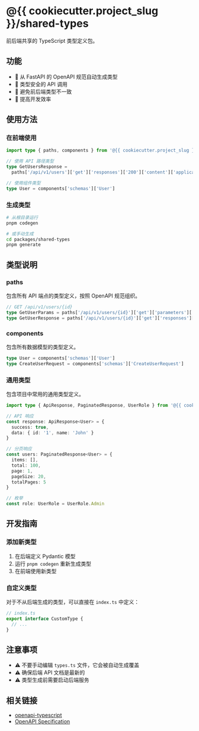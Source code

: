 # @{{ cookiecutter.project_slug }}/shared-types

前后端共享的 TypeScript 类型定义包。

## 功能

- 🔄 从 FastAPI 的 OpenAPI 规范自动生成类型
- 📝 类型安全的 API 调用
- 🎯 避免前后端类型不一致
- 🚀 提高开发效率

## 使用方法

### 在前端使用

```typescript
import type { paths, components } from '@{{ cookiecutter.project_slug }}/shared-types'

// 使用 API 路径类型
type GetUsersResponse =
  paths['/api/v1/users']['get']['responses']['200']['content']['application/json']

// 使用组件类型
type User = components['schemas']['User']
```

### 生成类型

```bash
# 从根目录运行
pnpm codegen

# 或手动生成
cd packages/shared-types
pnpm generate
```

## 类型说明

### paths

包含所有 API 端点的类型定义，按照 OpenAPI 规范组织。

```typescript
// GET /api/v1/users/{id}
type GetUserParams = paths['/api/v1/users/{id}']['get']['parameters']['path']
type GetUserResponse = paths['/api/v1/users/{id}']['get']['responses']['200']['content']['application/json']
```

### components

包含所有数据模型的类型定义。

```typescript
type User = components['schemas']['User']
type CreateUserRequest = components['schemas']['CreateUserRequest']
```

### 通用类型

包含项目中常用的通用类型定义。

```typescript
import type { ApiResponse, PaginatedResponse, UserRole } from '@{{ cookiecutter.project_slug }}/shared-types'

// API 响应
const response: ApiResponse<User> = {
  success: true,
  data: { id: '1', name: 'John' }
}

// 分页响应
const users: PaginatedResponse<User> = {
  items: [],
  total: 100,
  page: 1,
  pageSize: 20,
  totalPages: 5
}

// 枚举
const role: UserRole = UserRole.Admin
```

## 开发指南

### 添加新类型

1. 在后端定义 Pydantic 模型
2. 运行 `pnpm codegen` 重新生成类型
3. 在前端使用新类型

### 自定义类型

对于不从后端生成的类型，可以直接在 `index.ts` 中定义：

```typescript
// index.ts
export interface CustomType {
  // ...
}
```

## 注意事项

- ⚠️ 不要手动编辑 `types.ts` 文件，它会被自动生成覆盖
- ⚠️ 确保后端 API 文档是最新的
- ⚠️ 类型生成前需要启动后端服务

## 相关链接

- [openapi-typescript](https://github.com/drwpow/openapi-typescript)
- [OpenAPI Specification](https://swagger.io/specification/)

